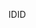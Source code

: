  <span data-ttu-id="6aa1d-101">ID</span><span class="sxs-lookup"><span data-stu-id="6aa1d-101">ID</span></span> 